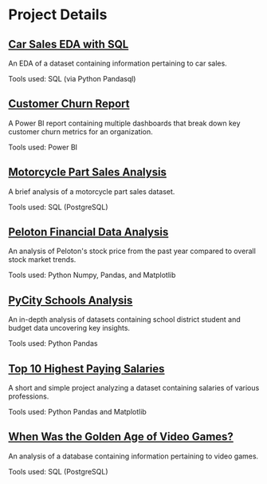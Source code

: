 # Project Details

## [Car Sales EDA with SQL](https://github.com/thomascowart/Portfolio_Projects/blob/main/CarSalesEDAwithSQL.ipynb)
An EDA of a dataset containing information pertaining to car sales.

Tools used: SQL (via Python Pandasql)

## [Customer Churn Report](https://app.powerbi.com/view?r=eyJrIjoiMTlkOTQ3MmYtMTQ2ZS00NmUyLTgzZTUtMTEyOTVhZDVhMGZjIiwidCI6Ijc2YTZhZmY0LWEwNDYtNGUxZS04Nzk3LTFiMjhiM2Y1YmRiOSIsImMiOjZ9)
A Power BI report containing multiple dashboards that break down key customer churn metrics for an organization.

Tools used: Power BI

## [Motorcycle Part Sales Analysis](https://github.com/thomascowart/Portfolio_Projects/blob/main/MotorcyclePartSales.ipynb)
A brief analysis of a motorcycle part sales dataset.

Tools used: SQL (PostgreSQL)

## [Peloton Financial Data Analysis](https://github.com/thomascowart/Portfolio_Projects/blob/main/Peloton%20Financial%20Data%20Analysis.ipynb)
An analysis of Peloton's stock price from the past year compared to overall stock market trends.

Tools used: Python Numpy, Pandas, and Matplotlib

## [PyCity Schools Analysis](https://github.com/thomascowart/Portfolio_Projects/blob/main/PyCitySchoolsAnalysis.ipynb)
An in-depth analysis of datasets containing school district student and budget data uncovering key insights.

Tools used: Python Pandas

## [Top 10 Highest Paying Salaries](https://github.com/thomascowart/Portfolio_Projects/blob/main/Top10HighestPayingStates.ipynb)
A short and simple project analyzing a dataset containing salaries of various professions.

Tools used: Python Pandas and Matplotlib

## [When Was the Golden Age of Video Games?](https://github.com/thomascowart/Portfolio_Projects/blob/main/GoldenAgeofVideoGames.ipynb)
An analysis of a database containing information pertaining to video games.

Tools used: SQL (PostgreSQL)
